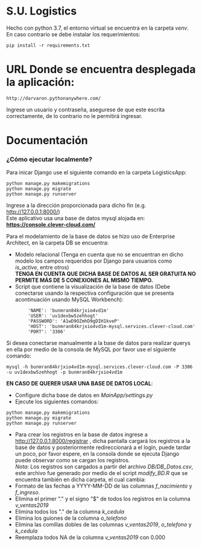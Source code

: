 # S.U. Logistics

Hecho con python 3.7, el entorno virtual se encuentra en la carpeta *venv*.  
En caso contrario se debe instalar los requerimientos:
```
pip install -r requirements.txt
```

# URL Donde se encuentra desplegada la aplicación:
```
http://darvaron.pythonanywhere.com/
```
Ingrese un usuario y contraseña, asegurese de que este escrita correctamente, de lo contrario no le permitirá ingresar.  

# Documentación
### ¿Cómo ejecutar localmente?
Para inicar Django use el siguiente comando en la carpeta LogisticsApp:  
```
python manage.py makemigrations
python manage.py migrate
python manage.py runserver
```
Ingrese a la dirección proporcionada para dicho fin (e.g. http://127.0.0.1:8000/)  
Este aplicativo usa una base de datos mysql alojada en: **https://console.clever-cloud.com/**  
  
Para el modelamiento de la base de datos se hizo uso de Enterprise Architect, en la carpeta DB se encuentra:  
- Modelo relacional (Tenga en cuenta que no se encuentran en dicho modelo los campos requeridos por Django para usuarios como *is_active*, entre otros)  
**TENGA EN CUENTA QUE DICHA BASE DE DATOS AL SER GRATUITA NO PERMITE MÁS DE 5 CONEXIONES AL MISMO TIEMPO.**  
- Script que contiene la visualización de la base de datos (Debe conectarse usando la respectiva configuración que se presenta acontinuación usando MySQL Workbench):
```
        'NAME': 'bunmran84krjxio4vd1m'
        'USER': 'uv1dexbw5zehhogt'
        'PASSWORD': 'A1wD9OZmhD9gDIH1kveP'
        'HOST': 'bunmran84krjxio4vd1m-mysql.services.clever-cloud.com'
        'PORT': '3306'
```
Si desea conectarse manualmente a la base de datos para realizar querys en ella por medio de la consola de MySQL por favor use el siguiente comando:
```
mysql -h bunmran84krjxio4vd1m-mysql.services.clever-cloud.com -P 3306 -u uv1dexbw5zehhogt -p bunmran84krjxio4vd1m
```

**EN CASO DE QUERER USAR UNA BASE DE DATOS LOCAL**:
- Configure dicha base de datos en *MainApp/settings.py*
- Ejecute los siguientes comandos:
```
python manage.py makemigrations
python manage.py migrate
python manage.py runserver
```
- Para crear los registros en la base de datos ingrese a http://127.0.0.1:8000/registrar , dicha pantalla cargará los registros a la base de datos y posteriormente redireccionará a el login, puede tardar un poco, por favor espere, en la
consola donde se ejecuta Django puede observar como se cargan los registros.  
*Nota*: Los registros son cargados a partir del archivo *DB/DB_Datos.csv*, este archivo fue generado por medio de el script *modify_BD.R* que se encuentra también en dicha carpeta, el cual cambia:  
- Formato de las fechas a YYYY-MM-DD de las columnas *f_nacimiento* y *f_ingreso*.  
- Elimina el primer "." y el signo "$" de todos los registros en la columna *v_ventas2019*
- Elimina todos los "." de la columna *k_cedula*  
- Elimina los guiones de la columna *o_telefono*
- Elimina las comillas dobles de las columnas *v_ventas2019*, *o_telefono* y *k_cedula*
- Reemplaza todos NA de la columna *v_ventas2019* con 0.000  